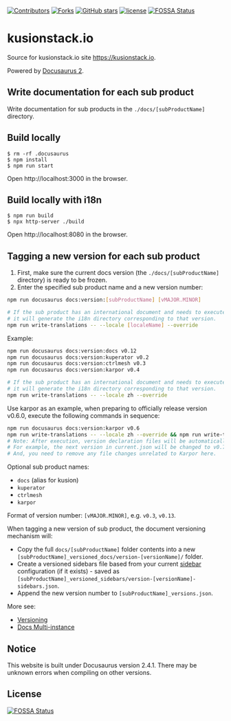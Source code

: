 [![Contributors](https://img.shields.io/github/contributors/kusionstack/kusionstack.io.svg?style=for-the-badge)](https://github.com/kusionstack/kusionstack.io/graphs/contributors)
[![Forks](https://img.shields.io/github/forks/kusionstack/kusionstack.io.svg?style=for-the-badge)](https://github.com/kusionstack/kusionstack.io/network/members)
[![GitHub stars](https://img.shields.io/github/stars/kusionstack/kusionstack.io.svg?style=for-the-badge&label=Stars)](https://github.com/kusionstack/kusionstack.io/)
[![license](https://img.shields.io/github/license/kusionstack/kusionstack.io.svg?style=for-the-badge)](https://github.com/kusionstack/kusionstack.io)
[![FOSSA Status](https://app.fossa.com/api/projects/git%2Bgithub.com%2FKusionStack%2Fkusionstack.io.svg?type=shield)](https://app.fossa.com/projects/git%2Bgithub.com%2FKusionStack%2Fkusionstack.io?ref=badge_shield)

# kusionstack.io

Source for kusionstack.io site <https://kusionstack.io>.

Powered by [Docusaurus 2](https://docusaurus.io/).

## Write documentation for each sub product

Write documentation for sub products in the `./docs/[subProductName]` directory.

## Build locally

```shell
$ rm -rf .docusaurus
$ npm install
$ npm run start
```

Open http://localhost:3000 in the browser.

## Build locally with i18n

```shell
$ npm run build
$ npx http-server ./build
```

Open http://localhost:8080 in the browser.

## Tagging a new version for each sub product

1. First, make sure the current docs version (the `./docs/[subProductName]` directory) is ready to be frozen.
2. Enter the specified sub product name and a new version number:

```bash
npm run docusaurus docs:version:[subProductName] [vMAJOR.MINOR]

# If the sub product has an international document and needs to execute the command again, 
# it will generate the i18n directory corresponding to that version.
npm run write-translations -- --locale [localeName] --override
```

Example:

```bash
npm run docusaurus docs:version:docs v0.12
npm run docusaurus docs:version:kuperator v0.2
npm run docusaurus docs:version:ctrlmesh v0.3
npm run docusaurus docs:version:karpor v0.4

# If the sub product has an international document and needs to execute the command again, 
# it will generate the i18n directory corresponding to that version.
npm run write-translations -- --locale zh --override
```

Use karpor as an example, when preparing to officially release version v0.6.0, execute the following commands in sequence:
```bash
npm run docusaurus docs:version:karpor v0.6
npm run write-translations -- --locale zh --override && npm run write-translations -- --locale en --override
# Note: After execution, version declaration files will be automatically updated.
# For example, the next version in current.json will be changed to v0.7.0.
# And, you need to remove any file changes unrelated to Karpor here.
```

Optional sub product names:

-   `docs` (alias for kusion)
-   `kuperator`
-   `ctrlmesh`
-   `karpor`

Format of version number: `[vMAJOR.MINOR]`, e.g. `v0.3`, `v0.13`.

When tagging a new version of sub product, the document versioning mechanism will:

-   Copy the full `docs/[subProductName]` folder contents into a new `[subProductName]_versioned_docs/version-[versionName]/` folder.
-   Create a versioned sidebars file based from your current [sidebar](docs-introduction.mdx#sidebar) configuration (if it exists) - saved as `[subProductName]_versioned_sidebars/version-[versionName]-sidebars.json`.
-   Append the new version number to `[subProductName]_versions.json`.

More see:

-   [Versioning](https://docusaurus.io/docs/versioning)
-   [Docs Multi-instance](https://docusaurus.io/zh-CN/docs/2.x/docs-multi-instance#tagging-new-versions)

## Notice

This website is built under Docusaurus version 2.4.1. There may be unknown errors when compiling on other versions.


## License
[![FOSSA Status](https://app.fossa.com/api/projects/git%2Bgithub.com%2FKusionStack%2Fkusionstack.io.svg?type=large)](https://app.fossa.com/projects/git%2Bgithub.com%2FKusionStack%2Fkusionstack.io?ref=badge_large)